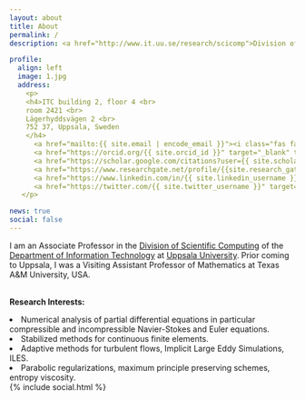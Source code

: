 ```yaml
---
layout: about
title: About
permalink: /
description: <a href="http://www.it.uu.se/research/scicomp">Division of Scientific Computing</a>, <a href="http://www.it.uu.se">Department of Information Technology</a>, <a href="http://www.uu.se">Uppsala University</a>

profile:
  align: left
  image: 1.jpg
  address: 
    <p>
    <h4>ITC building 2, floor 4 <br>
    room 2421 <br>
    Lägerhyddsvägen 2 <br>
    752 37, Uppsala, Sweden
    </h4>
      <a href="mailto:{{ site.email | encode_email }}"><i class="fas fa-envelope"></i></a>&nbsp;
      <a href="https://orcid.org/{{ site.orcid_id }}" target="_blank" title="ORCID"><i class="ai ai-orcid"></i></a>&nbsp;
      <a href="https://scholar.google.com/citations?user={{ site.scholar_userid }}" target="_blank" title="Google Scholar"><i class="ai ai-google-scholar"></i></a>&nbsp;
      <a href="https://www.researchgate.net/profile/{{site.research_gate_profile}}/" target="_blank" title="ResearchGate"><i class="ai ai-researchgate"></i></a>&nbsp;
      <a href="https://www.linkedin.com/in/{{ site.linkedin_username }}" target="_blank" title="LinkedIn"><i class="fab fa-linkedin"></i></a>&nbsp;
      <a href="https://twitter.com/{{ site.twitter_username }}" target="_blank" title="Twitter"><i class="fab fa-twitter"></i></a>
   </p>

news: true
social: false
---
```


I am an Associate Professor in the 
<a href="http://www.it.uu.se/research/scicomp">Division of Scientific Computing</a> 
of the <a href="http://www.it.uu.se">Department of Information Technology</a>
at <a href="http://www.uu.se">Uppsala University</a>. 
Prior coming to Uppsala, I was a Visiting Assistant Professor of Mathematics at 
Texas A&M University, USA. <br>
<br>

<b>Research Interests:</b> 
<li> 
  Numerical analysis of partial differential equations in particular
  compressible and incompressible Navier-Stokes and Euler equations.
</li>
<li> 
  Stabilized methods for continuous finite elements.
</li>
<li> 
  Adaptive methods for turbulent flows,
  Implicit Large Eddy Simulations, ILES.
</li>
<li> 
  Parabolic regularizations, maximum principle preserving schemes, entropy viscosity.
</li>

<div class="row ml-1 ml-sm-0">
{% include social.html %}
</div>

